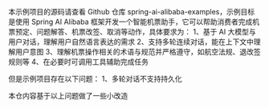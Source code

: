 本示例项目的源码请查看 Github 仓库 spring-ai-alibaba-examples，示例目标是使用 Spring AI Alibaba 框架开发一个智能机票助手，它可以帮助消费者完成机票预定、问题解答、机票改签、取消等动作，具体要求为：
1、基于 AI 大模型与用户对话，理解用户自然语言表达的需求
2、支持多轮连续对话，能在上下文中理解用户意图
3、理解机票操作相关的术语与规范并严格遵守，如航空法规、退改签规则等
4、在必要时可调用工具辅助完成任务

但是示例项目存在以下问题：
1、多轮对话不支持持久化

本仓内容基于以上问题做了一些小改造

